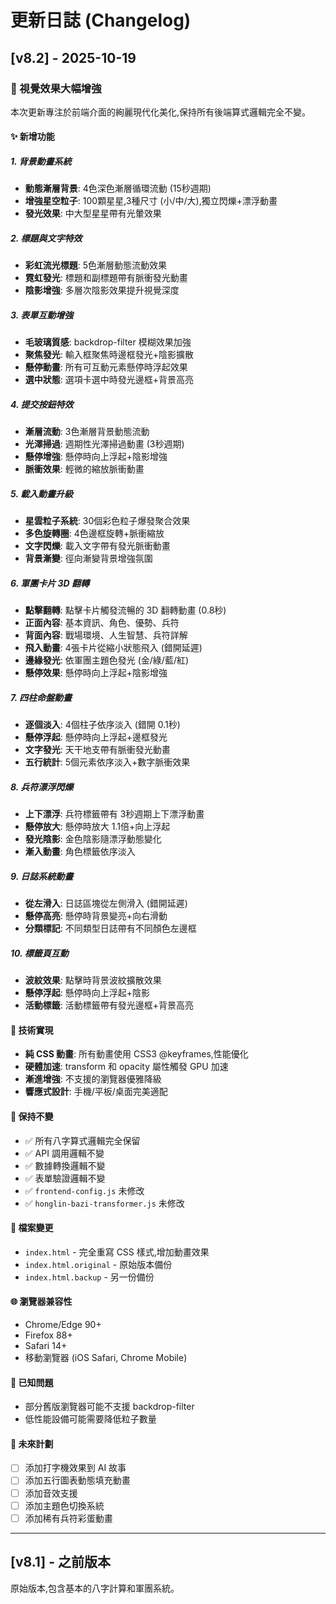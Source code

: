 # 更新日誌 (Changelog)

## [v8.2] - 2025-10-19

### 🎨 視覺效果大幅增強

本次更新專注於前端介面的絢麗現代化美化,保持所有後端算式邏輯完全不變。

#### ✨ 新增功能

##### 1. 背景動畫系統
- **動態漸層背景**: 4色深色漸層循環流動 (15秒週期)
- **增強星空粒子**: 100顆星星,3種尺寸 (小/中/大),獨立閃爍+漂浮動畫
- **發光效果**: 中大型星星帶有光暈效果

##### 2. 標題與文字特效
- **彩虹流光標題**: 5色漸層動態流動效果
- **霓虹發光**: 標題和副標題帶有脈衝發光動畫
- **陰影增強**: 多層次陰影效果提升視覺深度

##### 3. 表單互動增強
- **毛玻璃質感**: backdrop-filter 模糊效果加強
- **聚焦發光**: 輸入框聚焦時邊框發光+陰影擴散
- **懸停動畫**: 所有可互動元素懸停時浮起效果
- **選中狀態**: 選項卡選中時發光邊框+背景高亮

##### 4. 提交按鈕特效
- **漸層流動**: 3色漸層背景動態流動
- **光澤掃過**: 週期性光澤掃過動畫 (3秒週期)
- **懸停增強**: 懸停時向上浮起+陰影增強
- **脈衝效果**: 輕微的縮放脈衝動畫

##### 5. 載入動畫升級
- **星雲粒子系統**: 30個彩色粒子爆發聚合效果
- **多色旋轉圈**: 4色邊框旋轉+脈衝縮放
- **文字閃爍**: 載入文字帶有發光脈衝動畫
- **背景漸變**: 徑向漸變背景增強氛圍

##### 6. 軍團卡片 3D 翻轉
- **點擊翻轉**: 點擊卡片觸發流暢的 3D 翻轉動畫 (0.8秒)
- **正面內容**: 基本資訊、角色、優勢、兵符
- **背面內容**: 戰場環境、人生智慧、兵符詳解
- **飛入動畫**: 4張卡片從縮小狀態飛入 (錯開延遲)
- **邊緣發光**: 依軍團主題色發光 (金/綠/藍/紅)
- **懸停效果**: 懸停時向上浮起+陰影增強

##### 7. 四柱命盤動畫
- **逐個淡入**: 4個柱子依序淡入 (錯開 0.1秒)
- **懸停浮起**: 懸停時向上浮起+邊框發光
- **文字發光**: 天干地支帶有脈衝發光動畫
- **五行統計**: 5個元素依序淡入+數字脈衝效果

##### 8. 兵符漂浮閃爍
- **上下漂浮**: 兵符標籤帶有 3秒週期上下漂浮動畫
- **懸停放大**: 懸停時放大 1.1倍+向上浮起
- **發光陰影**: 金色陰影隨漂浮動態變化
- **漸入動畫**: 角色標籤依序淡入

##### 9. 日誌系統動畫
- **從左滑入**: 日誌區塊從左側滑入 (錯開延遲)
- **懸停高亮**: 懸停時背景變亮+向右滑動
- **分類標記**: 不同類型日誌帶有不同顏色左邊框

##### 10. 標籤頁互動
- **波紋效果**: 點擊時背景波紋擴散效果
- **懸停浮起**: 懸停時向上浮起+陰影
- **活動標籤**: 活動標籤帶有發光邊框+背景高亮

#### 🎯 技術實現

- **純 CSS 動畫**: 所有動畫使用 CSS3 @keyframes,性能優化
- **硬體加速**: transform 和 opacity 屬性觸發 GPU 加速
- **漸進增強**: 不支援的瀏覽器優雅降級
- **響應式設計**: 手機/平板/桌面完美適配

#### 🔧 保持不變

- ✅ 所有八字算式邏輯完全保留
- ✅ API 調用邏輯不變
- ✅ 數據轉換邏輯不變
- ✅ 表單驗證邏輯不變
- ✅ `frontend-config.js` 未修改
- ✅ `honglin-bazi-transformer.js` 未修改

#### 📁 檔案變更

- `index.html` - 完全重寫 CSS 樣式,增加動畫效果
- `index.html.original` - 原始版本備份
- `index.html.backup` - 另一份備份

#### 🌐 瀏覽器兼容性

- Chrome/Edge 90+
- Firefox 88+
- Safari 14+
- 移動瀏覽器 (iOS Safari, Chrome Mobile)

#### 📝 已知問題

- 部分舊版瀏覽器可能不支援 backdrop-filter
- 低性能設備可能需要降低粒子數量

#### 🚀 未來計劃

- [ ] 添加打字機效果到 AI 故事
- [ ] 添加五行圖表動態填充動畫
- [ ] 添加音效支援
- [ ] 添加主題色切換系統
- [ ] 添加稀有兵符彩蛋動畫

---

## [v8.1] - 之前版本

原始版本,包含基本的八字計算和軍團系統。

